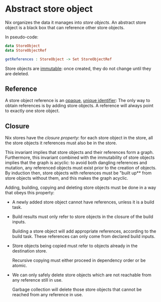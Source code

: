 # Abstract store object

Nix organizes the data it manages into *store objects*.
An abstract store object is a black box that can reference other store objects.

In pseudo-code:

```idris
data StoreObject
data StoreObjectRef

getReferences : StoreObject -> Set StoreObjectRef
```

Store objects are [immutable][immutable-object]: once created, they do not change until they are deleted.

## Reference

A store object reference is an [opaque][opaque-data-type], [unique identifier][unique-identifier]:
The only way to obtain references is by adding store objects.
A reference will always point to exactly one store object.

## Closure

Nix stores have the *closure property*: for each store object in the store, all the store objects it references must also be in the store.

This invariant implies that store objects and their references form a graph.
Furthermore, this invariant combined with the immutability of store objects implies that the graph is acyclic:
to avoid both dangling references and mutation, any referenced objects must exist prior to the creation of objects.
By induction then, store objects with references must be "built up** from store objects without them, and this makes the graph acyclic.

Adding, building, copying and deleting store objects must be done in a way that obeys this property:

- A newly added store object cannot have references, unless it is a build task.

- Build results must only refer to store objects in the closure of the build inputs.

  Building a store object will add appropriate references, according to the build task.
  These references can only come from declared build inputs.

- Store objects being copied must refer to objects already in the destination store.

  Recursive copying must either proceed in dependency order or be atomic.

- We can only safely delete store objects which are not reachable from any reference still in use.

  Garbage collection will delete those store objects that cannot be reached from any reference in use.

  <!-- more details in section on garbage collection, link to it once it exists -->

[immutable-object]: https://en.m.wikipedia.org/wiki/Immutable_object
[opaque-data-type]: https://en.m.wikipedia.org/wiki/Opaque_data_type
[unique-identifier]: https://en.m.wikipedia.org/wiki/Unique_identifier
